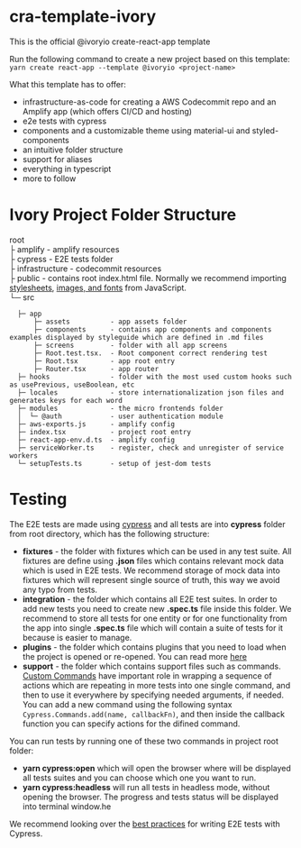 # cra-template-ivory

This is the official @ivoryio create-react-app template 

Run the following command to create a new project based on this template:
`yarn create react-app --template @ivoryio <project-name>`

What this template has to offer:
* infrastructure-as-code for creating a AWS Codecommit repo and an Amplify app (which offers CI/CD and hosting)
* e2e tests with cypress
* components and a customizable theme using material-ui and styled-components
* an intuitive folder structure
* support for aliases
* everything in typescript
* more to follow

# Ivory Project Folder Structure

root                
   ├ amplify - amplify resources  
   ├ cypress - E2E tests folder  
   ├ infrastructure - codecommit resources  
   ├ public - contains root index.html file. Normally we recommend importing [stylesheets](https://create-react-app.dev/docs/adding-a-stylesheet), [images, and fonts](https://create-react-app.dev/docs/adding-images-fonts-and-files) from JavaScript.  
   └─ src  
   
      ├─ app
	      ├─ assets			 - app assets folder
	      ├─ components		 - contains app components and components examples displayed by styleguide which are defined in .md files
	      ├─ screens		 - folder with all app screens
	      ├─ Root.test.tsx.  - Root component correct rendering test
	      ├─ Root.tsx		 - app root entry
	      ├─ Router.tsx      - app router
      ├─ hooks				 - folder with the most used custom hooks such as usePrevious, useBoolean, etc
      ├─ locales  			 - store internationalization json files and generates keys for each word
      ├─ modules          	 - the micro frontends folder
      │  └─ @auth          	 - user authentication module 
      ├─ aws-exports.js   	 - amplify config
      ├─ index.tsx  	  	 - project root entry
      ├─ react-app-env.d.ts  - amplify config
      ├─ serviceWorker.ts    - register, check and unregister of service workers
      └─ setupTests.ts  	 - setup of jest-dom tests
      
# Testing
The E2E tests are made using [cypress](https://www.cypress.io/) and all tests are into **cypress** folder from root directory, which has the following structure:
 - **fixtures** - the folder with fixtures which can be used in any test suite. All fixtures are define using **.json** files which contains relevant mock data which is used in E2E tests. We recommend storage of mock data into fixtures which will represent single source of truth, this way we avoid any typo from tests.
 - **integration** - the folder which contains all E2E test suites. In order to add new tests you need to create new **.spec.ts** file inside this folder. We recommend to store all tests for one entity or for one functionality from the app into single **.spec.ts** file which will contain a suite of tests for it because is easier to manage.
 - **plugins** - the folder which contains plugins that you need to load when the project is opened or re-opened. You can read more [here](https://on.cypress.io/plugins-guide)
 - **support** - the folder which contains support files such as commands. [Custom Commands](https://docs.cypress.io/api/cypress-api/custom-commands.html#Syntax) have important role in wrapping a sequence of actions which are repeating in more tests into one single command, and then to use it everywhere by specifying needed arguments, if needed. You can add a new command using the following syntax `Cypress.Commands.add(name, callbackFn)`, and then inside the callback function you can specify actions for the difined command.

You can run tests by running one of these two commands in project root folder:
 - **yarn cypress:open** which will open the browser where will be displayed all tests suites and you can choose which one you want to run.
 - **yarn cypress:headless** will run all tests in headless mode, without opening the browser. The progress and tests status will be displayed into terminal window.he

We recommend looking over the [best practices](https://docs.cypress.io/guides/references/best-practices.html) for writing E2E tests with Cypress.